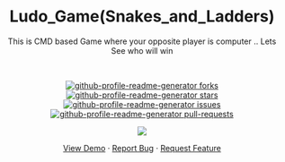 <h1 align="center">Ludo_Game(Snakes_and_Ladders)</h1>
<p align="center"> This is CMD based Game where your opposite player is computer .. Lets See who will win<p><br>
<a href="https://github.com/ashish2030/Ludo-Game/fork" target="blank">

<p align="center">
  <img src="https://img.shields.io/github/forks/ashish2030/Ludo-Game?style=flat-square" alt="github-profile-readme-generator forks"/>
</a>
<a href="https://github.com/ashish2030/Ludo-Game/stargazers" target="blank">
<img src="https://img.shields.io/github/stars/ashish2030/Ludo-Game?style=flat-square" alt="github-profile-readme-generator stars"/>
</a>
<a href="https://github.com/ashish2030/Ludo-Game/issues" target="blank">
<img src="https://img.shields.io/github/issues/ashish2030/Ludo-Game?style=flat-square" alt="github-profile-readme-generator issues"/>
</a>
<a href="https://github.com/ashish2030/Ludo-Game/pulls" target="blank">
<img src="https://img.shields.io/github/issues-pr/ashish2030/Ludo-Game?style=flat-square" alt="github-profile-readme-generator pull-requests"/>
</a>
  </p>
<p align="center"><img src="https://github.com/Ashish2030/Ludo-Game/blob/main/image/important.gif" ></p>
<p align="center">
    <a href="https://ashish2030.github.io/Ludo-Game/Calculator.html" target="blank">View Demo</a>
    ·
    <a href="https://github.com/ashish2030/Ludo-Game/issues/new/choose">Report Bug</a>
    ·
    <a href="https://github.com/ashish2030/Ludo-Game/issues/new/choose">Request Feature</a>
</p>

